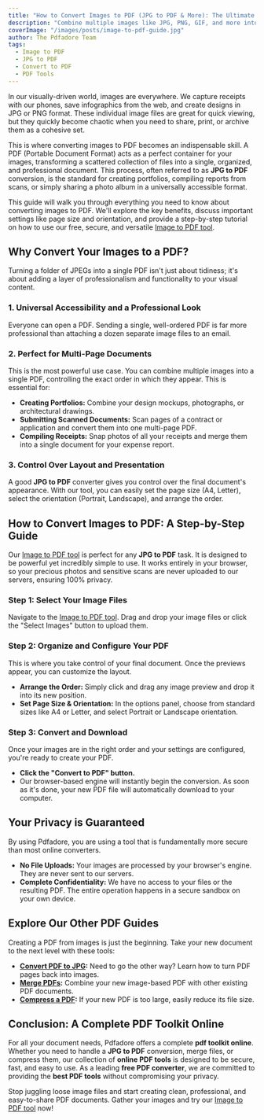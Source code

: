 ```yaml
---
title: "How to Convert Images to PDF (JPG to PDF & More): The Ultimate Guide"
description: "Combine multiple images like JPG, PNG, GIF, and more into a single, professional PDF document for free. The complete guide to JPG to PDF conversion, including page size, orientation, and order."
coverImage: "/images/posts/image-to-pdf-guide.jpg"
author: The Pdfadore Team
tags:
  - Image to PDF
  - JPG to PDF
  - Convert to PDF
  - PDF Tools
---
```


In our visually-driven world, images are everywhere. We capture receipts with our phones, save infographics from the web, and create designs in JPG or PNG format. These individual image files are great for quick viewing, but they quickly become chaotic when you need to share, print, or archive them as a cohesive set.

This is where converting images to PDF becomes an indispensable skill. A PDF (Portable Document Format) acts as a perfect container for your images, transforming a scattered collection of files into a single, organized, and professional document. This process, often referred to as **JPG to PDF** conversion, is the standard for creating portfolios, compiling reports from scans, or simply sharing a photo album in a universally accessible format.

This guide will walk you through everything you need to know about converting images to PDF. We'll explore the key benefits, discuss important settings like page size and orientation, and provide a step-by-step tutorial on how to use our free, secure, and versatile [Image to PDF tool](#/jpg-to-pdf).

## Why Convert Your Images to a PDF?

Turning a folder of JPEGs into a single PDF isn't just about tidiness; it's about adding a layer of professionalism and functionality to your visual content.

### 1. Universal Accessibility and a Professional Look
Everyone can open a PDF. Sending a single, well-ordered PDF is far more professional than attaching a dozen separate image files to an email.

### 2. Perfect for Multi-Page Documents
This is the most powerful use case. You can combine multiple images into a single PDF, controlling the exact order in which they appear. This is essential for:
*   **Creating Portfolios:** Combine your design mockups, photographs, or architectural drawings.
*   **Submitting Scanned Documents:** Scan pages of a contract or application and convert them into one multi-page PDF.
*   **Compiling Receipts:** Snap photos of all your receipts and merge them into a single document for your expense report.

### 3. Control Over Layout and Presentation
A good **JPG to PDF** converter gives you control over the final document's appearance. With our tool, you can easily set the page size (A4, Letter), select the orientation (Portrait, Landscape), and arrange the order.

## How to Convert Images to PDF: A Step-by-Step Guide

Our [Image to PDF tool](#/jpg-to-pdf) is perfect for any **JPG to PDF** task. It is designed to be powerful yet incredibly simple to use. It works entirely in your browser, so your precious photos and sensitive scans are never uploaded to our servers, ensuring 100% privacy.

### Step 1: Select Your Image Files
Navigate to the [Image to PDF tool](#/jpg-to-pdf). Drag and drop your image files or click the "Select Images" button to upload them.

### Step 2: Organize and Configure Your PDF
This is where you take control of your final document. Once the previews appear, you can customize the layout.

*   **Arrange the Order:** Simply click and drag any image preview and drop it into its new position.
*   **Set Page Size & Orientation:** In the options panel, choose from standard sizes like A4 or Letter, and select Portrait or Landscape orientation.

### Step 3: Convert and Download
Once your images are in the right order and your settings are configured, you're ready to create your PDF.

*   **Click the "Convert to PDF" button.**
*   Our browser-based engine will instantly begin the conversion. As soon as it's done, your new PDF file will automatically download to your computer.

## Your Privacy is Guaranteed
By using Pdfadore, you are using a tool that is fundamentally more secure than most online converters.

*   **No File Uploads:** Your images are processed by your browser's engine. They are never sent to our servers.
*   **Complete Confidentiality:** We have no access to your files or the resulting PDF. The entire operation happens in a secure sandbox on your own device.

## Explore Our Other PDF Guides

Creating a PDF from images is just the beginning. Take your new document to the next level with these tools:

*   **[Convert PDF to JPG](#/blog/how-to-convert-pdf-to-jpg-guide):** Need to go the other way? Learn how to turn PDF pages back into images.
*   **[Merge PDFs](#/blog/how-to-merge-pdf-files-ultimate-guide):** Combine your new image-based PDF with other existing PDF documents.
*   **[Compress a PDF](#/blog/how-to-compress-pdf-without-losing-quality):** If your new PDF is too large, easily reduce its file size.

## Conclusion: A Complete PDF Toolkit Online
For all your document needs, Pdfadore offers a complete **pdf toolkit online**. Whether you need to handle a **JPG to PDF** conversion, merge files, or compress them, our collection of **online PDF tools** is designed to be secure, fast, and easy to use. As a leading **free PDF converter**, we are committed to providing the **best PDF tools** without compromising your privacy.

Stop juggling loose image files and start creating clean, professional, and easy-to-share PDF documents. Gather your images and try our [Image to PDF tool](#/jpg-to-pdf) now!
